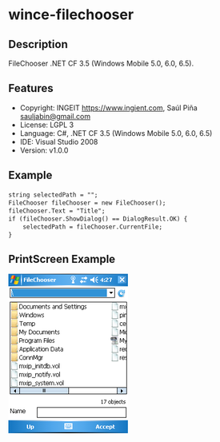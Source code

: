 wince-filechooser
=================

Description
-----------
FileChooser .NET CF 3.5 (Windows Mobile 5.0, 6.0, 6.5).


Features
--------
- Copyright: INGEIT <https://www.ingient.com>, Saúl Piña <sauljabin@gmail.com>
- License: LGPL 3
- Language: C#, .NET CF 3.5 (Windows Mobile 5.0, 6.0, 6.5)
- IDE: Visual Studio 2008
- Version: v1.0.0


Example
-------

```
string selectedPath = "";
FileChooser fileChooser = new FileChooser();
fileChooser.Text = "Title";
if (fileChooser.ShowDialog() == DialogResult.OK) {
	selectedPath = fileChooser.CurrentFile;
}
```


PrintScreen Example
-------------------
![](/documents/printscreen-1.png)

